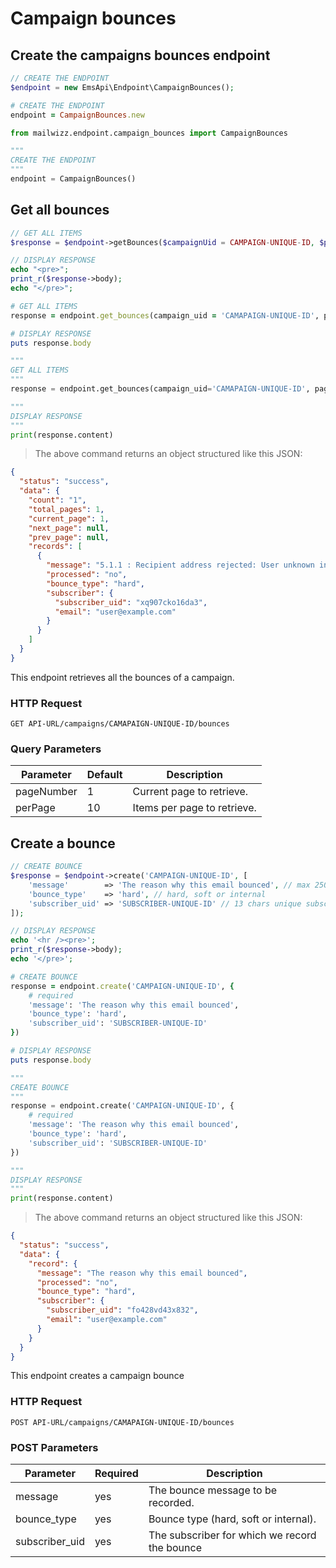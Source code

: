 # Campaign bounces

## Create the campaigns bounces endpoint
```php
// CREATE THE ENDPOINT
$endpoint = new EmsApi\Endpoint\CampaignBounces();
```

```ruby
# CREATE THE ENDPOINT
endpoint = CampaignBounces.new 
```

```python
from mailwizz.endpoint.campaign_bounces import CampaignBounces

"""
CREATE THE ENDPOINT
"""
endpoint = CampaignBounces()
```

## Get all bounces
```php
// GET ALL ITEMS
$response = $endpoint->getBounces($campaignUid = CAMPAIGN-UNIQUE-ID, $pageNumber = 1, $perPage = 10);

// DISPLAY RESPONSE
echo "<pre>";
print_r($response->body);
echo "</pre>";
```

```ruby
# GET ALL ITEMS
response = endpoint.get_bounces(campaign_uid = 'CAMAPAIGN-UNIQUE-ID', page = 1, per_page = 10)

# DISPLAY RESPONSE
puts response.body
```

```python
"""
GET ALL ITEMS
"""
response = endpoint.get_bounces(campaign_uid='CAMAPAIGN-UNIQUE-ID', page=1, per_page=10)

"""
DISPLAY RESPONSE
"""
print(response.content)
```
> The above command returns an object structured like this JSON:

```json
{
  "status": "success",
  "data": {
    "count": "1",
    "total_pages": 1,
    "current_page": 1,
    "next_page": null,
    "prev_page": null,
    "records": [
      {
        "message": "5.1.1 : Recipient address rejected: User unknown in virtual mailbox table",
        "processed": "no",
        "bounce_type": "hard",
        "subscriber": {
          "subscriber_uid": "xq907cko16da3",
          "email": "user@example.com"
        }
      }
    ]
  }
}
```

This endpoint retrieves all the bounces of a campaign.

### HTTP Request

`GET API-URL/campaigns/CAMAPAIGN-UNIQUE-ID/bounces`

### Query Parameters

Parameter | Default | Description
--------- | ------- | -----------
pageNumber | 1 | Current page to retrieve.
perPage | 10 | Items per page to retrieve.

## Create a bounce

```php 
// CREATE BOUNCE
$response = $endpoint->create('CAMPAIGN-UNIQUE-ID', [
    'message'        => 'The reason why this email bounced', // max 250 chars
    'bounce_type'    => 'hard', // hard, soft or internal
    'subscriber_uid' => 'SUBSCRIBER-UNIQUE-ID' // 13 chars unique subscriber identifier
]);

// DISPLAY RESPONSE
echo '<hr /><pre>';
print_r($response->body);
echo '</pre>';
```

```ruby
# CREATE BOUNCE
response = endpoint.create('CAMPAIGN-UNIQUE-ID', {
    # required
    'message': 'The reason why this email bounced',
    'bounce_type': 'hard',
    'subscriber_uid': 'SUBSCRIBER-UNIQUE-ID'
})

# DISPLAY RESPONSE
puts response.body
```
```python
"""
CREATE BOUNCE
"""
response = endpoint.create('CAMPAIGN-UNIQUE-ID', {
    # required
    'message': 'The reason why this email bounced',
    'bounce_type': 'hard',
    'subscriber_uid': 'SUBSCRIBER-UNIQUE-ID'
})

"""
DISPLAY RESPONSE
"""
print(response.content)
```
> The above command returns an object structured like this JSON:

```json
{
  "status": "success",
  "data": {
    "record": {
      "message": "The reason why this email bounced",
      "processed": "no",
      "bounce_type": "hard",
      "subscriber": {
        "subscriber_uid": "fo428vd43x832",
        "email": "user@example.com"
      }
    }
  }
}
```

This endpoint creates a campaign bounce

### HTTP Request

`POST API-URL/campaigns/CAMAPAIGN-UNIQUE-ID/bounces`

### POST Parameters

Parameter | Required | Description
--------- | ------- | -----------
message | yes | The bounce message to be recorded.
bounce_type | yes | Bounce type (hard, soft or internal).
subscriber_uid | yes | The subscriber for which we record the bounce

